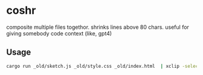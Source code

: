 # coshr
composite multiple files togethor. shrinks lines above 80 chars. useful for giving somebody code context (like, gpt4)

## Usage
```bash
cargo run _old/sketch.js _old/style.css _old/index.html  | xclip -selection clipboard
```
